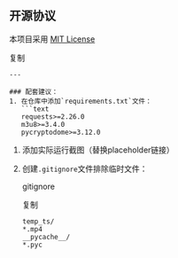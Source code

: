 ## 开源协议

本项目采用 [MIT License](https://chat.deepseek.com/a/chat/s/LICENSE)



复制

```
---

### 配套建议：
1. 在仓库中添加`requirements.txt`文件：
   ```text
   requests>=2.26.0
   m3u8>=3.4.0
   pycryptodome>=3.12.0
```

1. 添加实际运行截图（替换placeholder链接）

2. 创建`.gitignore`文件排除临时文件：

   gitignore

   复制

   ```
   temp_ts/
   *.mp4
   __pycache__/
   *.pyc
   ```